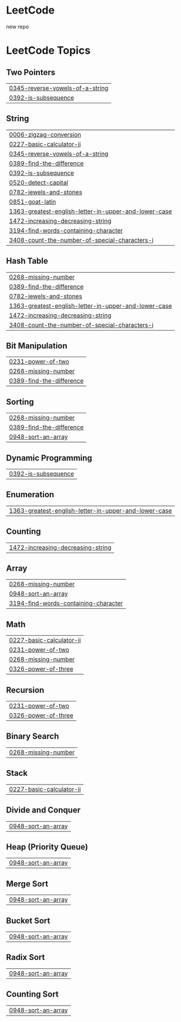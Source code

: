 # LeetCode
new repo

<!---LeetCode Topics Start-->
# LeetCode Topics
## Two Pointers
|  |
| ------- |
| [0345-reverse-vowels-of-a-string](https://github.com/Sriii1416/LeetCode/tree/master/0345-reverse-vowels-of-a-string) |
| [0392-is-subsequence](https://github.com/Sriii1416/LeetCode/tree/master/0392-is-subsequence) |
## String
|  |
| ------- |
| [0006-zigzag-conversion](https://github.com/Sriii1416/LeetCode/tree/master/0006-zigzag-conversion) |
| [0227-basic-calculator-ii](https://github.com/Sriii1416/LeetCode/tree/master/0227-basic-calculator-ii) |
| [0345-reverse-vowels-of-a-string](https://github.com/Sriii1416/LeetCode/tree/master/0345-reverse-vowels-of-a-string) |
| [0389-find-the-difference](https://github.com/Sriii1416/LeetCode/tree/master/0389-find-the-difference) |
| [0392-is-subsequence](https://github.com/Sriii1416/LeetCode/tree/master/0392-is-subsequence) |
| [0520-detect-capital](https://github.com/Sriii1416/LeetCode/tree/master/0520-detect-capital) |
| [0782-jewels-and-stones](https://github.com/Sriii1416/LeetCode/tree/master/0782-jewels-and-stones) |
| [0851-goat-latin](https://github.com/Sriii1416/LeetCode/tree/master/0851-goat-latin) |
| [1363-greatest-english-letter-in-upper-and-lower-case](https://github.com/Sriii1416/LeetCode/tree/master/1363-greatest-english-letter-in-upper-and-lower-case) |
| [1472-increasing-decreasing-string](https://github.com/Sriii1416/LeetCode/tree/master/1472-increasing-decreasing-string) |
| [3194-find-words-containing-character](https://github.com/Sriii1416/LeetCode/tree/master/3194-find-words-containing-character) |
| [3408-count-the-number-of-special-characters-i](https://github.com/Sriii1416/LeetCode/tree/master/3408-count-the-number-of-special-characters-i) |
## Hash Table
|  |
| ------- |
| [0268-missing-number](https://github.com/Sriii1416/LeetCode/tree/master/0268-missing-number) |
| [0389-find-the-difference](https://github.com/Sriii1416/LeetCode/tree/master/0389-find-the-difference) |
| [0782-jewels-and-stones](https://github.com/Sriii1416/LeetCode/tree/master/0782-jewels-and-stones) |
| [1363-greatest-english-letter-in-upper-and-lower-case](https://github.com/Sriii1416/LeetCode/tree/master/1363-greatest-english-letter-in-upper-and-lower-case) |
| [1472-increasing-decreasing-string](https://github.com/Sriii1416/LeetCode/tree/master/1472-increasing-decreasing-string) |
| [3408-count-the-number-of-special-characters-i](https://github.com/Sriii1416/LeetCode/tree/master/3408-count-the-number-of-special-characters-i) |
## Bit Manipulation
|  |
| ------- |
| [0231-power-of-two](https://github.com/Sriii1416/LeetCode/tree/master/0231-power-of-two) |
| [0268-missing-number](https://github.com/Sriii1416/LeetCode/tree/master/0268-missing-number) |
| [0389-find-the-difference](https://github.com/Sriii1416/LeetCode/tree/master/0389-find-the-difference) |
## Sorting
|  |
| ------- |
| [0268-missing-number](https://github.com/Sriii1416/LeetCode/tree/master/0268-missing-number) |
| [0389-find-the-difference](https://github.com/Sriii1416/LeetCode/tree/master/0389-find-the-difference) |
| [0948-sort-an-array](https://github.com/Sriii1416/LeetCode/tree/master/0948-sort-an-array) |
## Dynamic Programming
|  |
| ------- |
| [0392-is-subsequence](https://github.com/Sriii1416/LeetCode/tree/master/0392-is-subsequence) |
## Enumeration
|  |
| ------- |
| [1363-greatest-english-letter-in-upper-and-lower-case](https://github.com/Sriii1416/LeetCode/tree/master/1363-greatest-english-letter-in-upper-and-lower-case) |
## Counting
|  |
| ------- |
| [1472-increasing-decreasing-string](https://github.com/Sriii1416/LeetCode/tree/master/1472-increasing-decreasing-string) |
## Array
|  |
| ------- |
| [0268-missing-number](https://github.com/Sriii1416/LeetCode/tree/master/0268-missing-number) |
| [0948-sort-an-array](https://github.com/Sriii1416/LeetCode/tree/master/0948-sort-an-array) |
| [3194-find-words-containing-character](https://github.com/Sriii1416/LeetCode/tree/master/3194-find-words-containing-character) |
## Math
|  |
| ------- |
| [0227-basic-calculator-ii](https://github.com/Sriii1416/LeetCode/tree/master/0227-basic-calculator-ii) |
| [0231-power-of-two](https://github.com/Sriii1416/LeetCode/tree/master/0231-power-of-two) |
| [0268-missing-number](https://github.com/Sriii1416/LeetCode/tree/master/0268-missing-number) |
| [0326-power-of-three](https://github.com/Sriii1416/LeetCode/tree/master/0326-power-of-three) |
## Recursion
|  |
| ------- |
| [0231-power-of-two](https://github.com/Sriii1416/LeetCode/tree/master/0231-power-of-two) |
| [0326-power-of-three](https://github.com/Sriii1416/LeetCode/tree/master/0326-power-of-three) |
## Binary Search
|  |
| ------- |
| [0268-missing-number](https://github.com/Sriii1416/LeetCode/tree/master/0268-missing-number) |
## Stack
|  |
| ------- |
| [0227-basic-calculator-ii](https://github.com/Sriii1416/LeetCode/tree/master/0227-basic-calculator-ii) |
## Divide and Conquer
|  |
| ------- |
| [0948-sort-an-array](https://github.com/Sriii1416/LeetCode/tree/master/0948-sort-an-array) |
## Heap (Priority Queue)
|  |
| ------- |
| [0948-sort-an-array](https://github.com/Sriii1416/LeetCode/tree/master/0948-sort-an-array) |
## Merge Sort
|  |
| ------- |
| [0948-sort-an-array](https://github.com/Sriii1416/LeetCode/tree/master/0948-sort-an-array) |
## Bucket Sort
|  |
| ------- |
| [0948-sort-an-array](https://github.com/Sriii1416/LeetCode/tree/master/0948-sort-an-array) |
## Radix Sort
|  |
| ------- |
| [0948-sort-an-array](https://github.com/Sriii1416/LeetCode/tree/master/0948-sort-an-array) |
## Counting Sort
|  |
| ------- |
| [0948-sort-an-array](https://github.com/Sriii1416/LeetCode/tree/master/0948-sort-an-array) |
<!---LeetCode Topics End-->